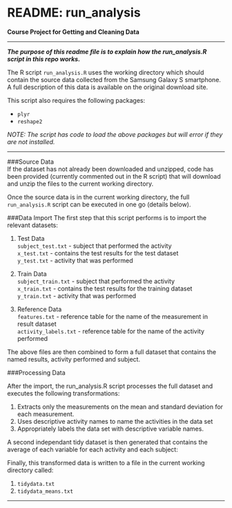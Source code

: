 README: run_analysis
===========
**Course Project for Getting and  Cleaning Data**

----

***The purpose of this readme file is to explain how the run_analysis.R script in this repo works.***  

The R script `run_analysis.R`  uses the working directory which should contain the source data collected from the Samsung 
Galaxy S smartphone.  A full description of this data is available on the original download site.  

This script also requires the following packages:

- `plyr`
- `reshape2`

*NOTE: The script has code to load the above packages but will error if they are not installed.*

-----

###Source Data  
If the dataset has not already been downloaded and unzipped, code has been provided (currently commented out in the 
R script) that will download and unzip the files to the current working directory.

Once the source data is in the current working directory, the full `run_analysis.R` script can be executed in one 
go (details below).  


###Data Import
The first step that this script performs is to import the relevant datasets:
  
1. Test Data   
  `subject_test.txt` -  subject that performed the activity   
  `x_test.txt` - contains the test results for the test dataset  
  `y_test.txt` - activity that was performed   
  
2. Train Data  
  `subject_train.txt` - subject that performed the activity  
  `x_train.txt` - contains the test results for the training dataset   
  `y_train.txt` - activity that was performed     
  
3. Reference Data  
  `features.txt` - reference table for the name of the measurement in result dataset   
  `activity_labels.txt` - reference table for the name of the activity performed 


The above files are then combined to form a full dataset that contains the named results, activity performed and subject. 

###Processing Data

After the import, the run_analysis.R script processes the full dataset and executes the following transformations: 

1. Extracts only the measurements on the mean and standard deviation for each measurement. 
2. Uses descriptive activity names to name the activities in the data set
3. Appropriately labels the data set with descriptive variable names. 

A second independant tidy dataset is then generated that contains the average of each variable for each activity 
and each subject:
  
Finally, this transformed data is written to a file in the current working directory called:  

1. `tidydata.txt` 
2. `tidydata_means.txt`

----
